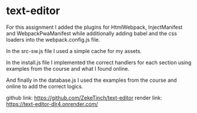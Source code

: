 # text-editor

For this assignment I added the plugins for HtmlWebpack, InjectManifest and WebpackPwaManifest while additionally adding babel and the css loaders into the webpack.config.js file.

In the src-sw.js file I used a simple cache for my assets.

In the install.js file I implemented the correct handlers for each section using examples from the course and what I found online.

And finally in the database.js I used the examples from the course and online to add the correct logics.

github link: https://github.com/ZekeTinch/text-editor 
render link: https://text-editor-dlr4.onrender.com/
